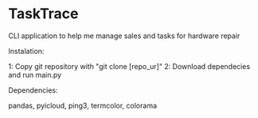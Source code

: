 # TaskTrace
CLI application to help me manage sales and tasks for hardware repair

Instalation:

1: Copy git repository with "git clone [repo_ur]"
2: Download dependecies and run main.py


Dependencies:

pandas, pyicloud, ping3, termcolor, colorama 
